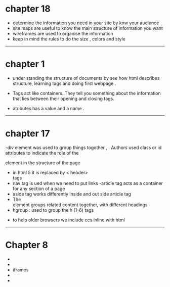 # chapter 18 

- determine the information you need in your site by knw your audience 
- site maps are useful to know the main structure of information  you want 
- wireframes are used to organise the information 
- keep in mind the rules to do the size , colors and style 

------
# chapter 1 

- under standing the structure of documents by see how html describes structure, learning tags and doing first webpage .

- Tags act like containers. They tell you something about the information that lies between their opening and closing tags.
- atributes has a value and a name .
-------

# chapter 17 

-div element was used to group things togother , . Authors used class or id attributes to indicate the role of the <div> element in the structure of the page

- in html 5 it is replaced by < header> <footer> tags 
- nav tag is ued when we need to put links 
-article tag  acts as a container for any section of a page
- aside tag works differently inside and out side article tag 
- The <section> element groups related content together, with different headings 
- hgroup : used to group the h (1-6) tags 
* to help older browsers we include ccs inline with html 


------
# Chapter 8
-
- <!--and -->
- iframes 
-
-
>